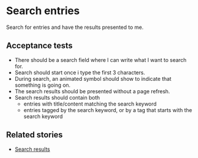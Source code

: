 # Search entries

Search for entries and have the results presented to me.

## Acceptance tests

- There should be a search field where I can write what I want to search for.
- Search should start once i type the first 3 characters.
- During search, an animated symbol should show to indicate that something is going on.
- The search results should be presented without a page refresh.
- Search results should contain both
  - entries with title/content matching the search keyword
  - entries tagged by the search keyword, or by a tag that starts with the search keyword

## Related stories

- [Search results](search-results.md)
